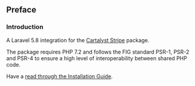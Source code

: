 ## Preface

### Introduction

A Laravel 5.8 integration for the [Cartalyst Stripe](https://cartalyst.com/manual/stripe/2.0) package.

The package requires PHP 7.2 and follows the FIG standard PSR-1, PSR-2 and PSR-4 to ensure a high level of interoperability between shared PHP code.

Have a [read through the Installation Guide](#installation).
